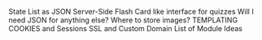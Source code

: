 State List as JSON Server-Side
Flash Card like interface for quizzes
Will I need JSON for anything else?
Where to store images?
TEMPLATING
COOKIES and Sessions
SSL and Custom Domain
List of Module Ideas
